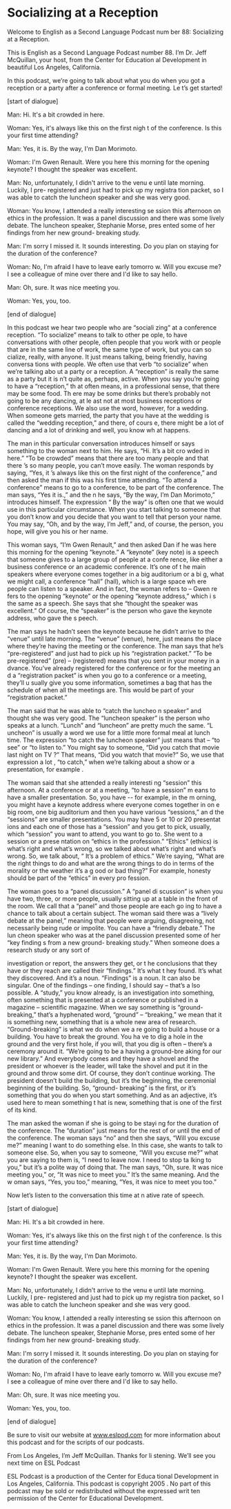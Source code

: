 # Socializing at a Reception

Welcome to English as a Second Language Podcast num ber 88: Socializing at a Reception.

This is English as a Second Language Podcast number  88. I’m Dr. Jeff McQuillan, your host, from the Center for Education al Development in beautiful Los Angeles, California.

In this podcast, we’re going to talk about what you  do when you got a reception or a party after a conference or formal meeting. Le t’s get started!

[start of dialogue]

Man: Hi. It's a bit crowded in here.

Woman: Yes, it's always like this on the first nigh t of the conference. Is this your first time attending?

Man: Yes, it is. By the way, I'm Dan Morimoto.

Woman: I'm Gwen Renault. Were you here this morning  for the opening keynote? I thought the speaker was excellent.

Man: No, unfortunately, I didn't arrive to the venu e until late morning. Luckily, I pre- registered and just had to pick up my registra tion packet, so I was able to catch the luncheon speaker and she was very good.

Woman: You know, I attended a really interesting se ssion this afternoon on ethics in the profession. It was a panel discussion  and there was some lively debate. The luncheon speaker, Stephanie Morse, pres ented some of her findings from her new ground- breaking study.

Man: I'm sorry I missed it. It sounds interesting. Do you plan on staying for the duration of the conference?

Woman: No, I'm afraid I have to leave early tomorro w. Will you excuse me? I see a colleague of mine over there and I'd like to say hello.

Man: Oh, sure. It was nice meeting you.

Woman: Yes, you, too.

[end of dialogue]

In this podcast we hear two people who are “sociali zing” at a conference reception. “To socialize” means to talk to other pe ople, to have conversations with other people, often people that you work with or people that are in the same line of work, the same type of work, but you can so cialize, really, with anyone. It just means talking, being friendly, having conversa tions with people. We often use that verb “to socialize” when we’re talking abo ut a party or a reception. A “reception” is really the same as a party but it is n’t quite as, perhaps, active. When you say you’re going to have a “reception,” th at often means, in a professional sense, that there may be some food. Th ere may be some drinks but there’s probably not going to be any dancing, at le ast not at most business receptions or conference receptions. We also use the word, however, for a wedding. When someone gets married, the party that you have at the wedding is called the “wedding reception,” and there, of cours e, there might be a lot of dancing and a lot of drinking and well, you know wh at happens.

The man in this particular conversation introduces himself or says something to the woman next to him. He says, “Hi. It’s a bit cro wded in here.” “To be crowded” means that there are too many people and that there ’s so many people, you can’t move easily. The woman responds by saying, “Yes, it ’s always like this on the first night of the conference,” and then asked the man if this was his first time attending. “To attend a conference” means to go to a conference, to be part of the conference. The man says, “Yes it is.,” and the n he says, “By the way, I’m Dan Morimoto,” introduces himself. The expression “ By the way” is often one that we would use in this particular circumstance. When you start talking to someone that you don’t know and you decide that you want to  tell that person your name. You may say, “Oh, and by the way, I’m Jeff,” and, of course, the person, you hope, will give you his or her name.

This woman says, “I’m Gwen Renault,” and then asked  Dan if he was here this morning for the opening “keynote.” A “keynote” (key note) is a speech that someone gives to a large group of people at a confe rence, like either a business conference or an academic conference. It’s one of t he main speakers where everyone comes together in a big auditorium or a bi g, what we might call, a conference “hall” (hall), which is a large space wh ere people can listen to a speaker. And in fact, the woman refers to – Gwen re fers to  the opening “keynote” or the opening “keynote address,” which i s the same as a speech. She says that she “thought the speaker was excellent.” Of course, the “speaker” is the person who gave the keynote address, who gave the s peech.

 The man says he hadn’t seen the keynote because he didn’t arrive to the “venue” until late morning. The “venue” (venue), here, just  means the place where they’re having the meeting or the conference. The man says that he’s “pre-registered” and just had to pick up his “registration packet.” “To be pre-registered” (pre) – (registered) means that you sent in your money in a dvance. You’ve already registered for the conference or for the meeting an d a “registration packet” is when you go to a conference or a meeting, they’ll u sually give you some information, sometimes a bag that has the schedule of when all the meetings are. This would be part of your “registration packet.”

The man said that he was able to “catch the luncheo n speaker” and thought she was very good. The “luncheon speaker” is the person  who speaks at a lunch. “Lunch” and “luncheon” are pretty much the same. “L uncheon” is usually a word we use for a little more formal meal at lunch time.  The expression “to catch the luncheon speaker” just means that – “to see” or “to  listen to.” You might say to someone, “Did you catch that movie last night on TV ?” That means, “Did you watch that movie?” So, we use that expression a lot , “to catch,” when we’re talking about a show or a presentation, for example .

The woman said that she attended a really interesti ng “session” this afternoon. At a conference or at a meeting, “to have a session” m eans to have a smaller presentation. So, you have -- for example, in the m orning, you might have a keynote address where everyone comes together in on e big room, one big auditorium and then you have various “sessions,” an d the “sessions” are smaller presentations. You may have 5 or 10 or 20 presentat ions and each one of those has a “session” and you get to pick, usually, which  “session” you want to attend, you want to go to. She went to a session or a prese ntation on “ethics in the profession.” “Ethics” (ethics) is what’s right and what’s wrong, so we talked about what’s right and what’s wrong. So, we talk about, “ It’s a problem of ethics.” We’re saying, “What are the right things to do and what are the wrong things to do in terms of the morality or the weather it’s a g ood or bad thing?” For example, honesty should be part of the “ethics” in every pro fession.

The woman goes to a “panel discussion.” A “panel di scussion” is when you have two, three, or more people, usually sitting up at a  table in the front of the room. We call that a “panel” and those people are each go ing to have a chance to talk about a certain subject. The woman said there was a  “lively debate at the panel,” meaning that people were arguing, disagreeing, not necessarily being rude or impolite. You can have a “friendly debate.” The lun cheon speaker who was at the panel discussion presented some of her “key finding s from a new ground- breaking study.” When someone does a research study  or any sort of

investigation or report, the answers they get, or t he conclusions that they have or they reach are called their “findings.” It’s what t hey found. It’s what they discovered. And it’s a noun. “Findings” is a noun. It can also be singular. One of the findings – one finding, I should say – that’s a lso possible. A “study,” you know already, is an investigation into something, often something that is presented at a conference or published in a magazine – scientific magazine. When we say something is “ground-breaking,” that’s a hyphenated  word, “ground” – “breaking,” we mean that it is something new, something that is  a whole new area of research. “Ground-breaking” is what we do when we a re going to build a house or a building. You have to break the ground. You ha ve to dig a hole in the ground and the very first hole, if you will, that you dig is often – there’s a ceremony around it. “We’re going to be a having a ground-bre aking for our new library.” And everybody comes and they have a shovel and the president or whoever is the leader, will take the shovel and put it in the ground and throw some dirt. Of course, they don’t continue working. The president doesn’t build the building, but it’s the beginning, the ceremonial beginning of the  building. So, “ground- breaking” is the first, or it’s something that you do when you start something. And as an adjective, it’s used here to mean something t hat is new, something that is one of the first of its kind.

The man asked the woman if she is going to be stayi ng for the duration of the conference. The “duration” just means for the rest of or until the end of the conference. The woman says “no” and then she says, “Will you excuse me?” meaning I want to do something else.  In this case,  she wants to talk to someone else. So, when you say to someone, “Will you excuse  me?” what you are saying to them is, “I need to leave now. I need to stop ta lking to you,” but it’s a polite way of doing that. The man says, “Oh, sure. It was nice meeting you,” or, “It was nice to meet you.” It’s the same meaning. And the w oman says, “Yes, you too,” meaning, “Yes, it was nice to meet you too.”

Now let’s listen to the conversation this time at n ative rate of speech.

[start of dialogue]

Man: Hi. It's a bit crowded in here.

Woman: Yes, it's always like this on the first nigh t of the conference. Is this your first time attending?

Man: Yes, it is. By the way, I'm Dan Morimoto.

Woman: I'm Gwen Renault. Were you here this morning  for the opening keynote? I thought the speaker was excellent.

Man: No, unfortunately, I didn't arrive to the venu e until late morning. Luckily, I pre- registered and just had to pick up my registra tion packet, so I was able to catch the luncheon speaker and she was very good.

Woman: You know, I attended a really interesting se ssion this afternoon on ethics in the profession. It was a panel discussion  and there was some lively debate. The luncheon speaker, Stephanie Morse, pres ented some of her findings from her new ground- breaking study.

Man: I'm sorry I missed it. It sounds interesting. Do you plan on staying for the duration of the conference?

Woman: No, I'm afraid I have to leave early tomorro w. Will you excuse me? I see a colleague of mine over there and I'd like to say hello.

Man: Oh, sure. It was nice meeting you.

Woman: Yes, you, too.

[end of dialogue]

Be sure to visit our website at www.eslpod.com for more information about this podcast and for the scripts of our podcasts.

From Los Angeles, I’m Jeff McQuillan. Thanks for li stening. We’ll see you next time on ESL Podcast

ESL Podcast is a production of the Center for Educa tional Development in Los Angeles, California. This podcast is copyright 2005 . No part of this podcast may be sold or redistributed without the expressed writ ten permission of the Center for Educational Development.

